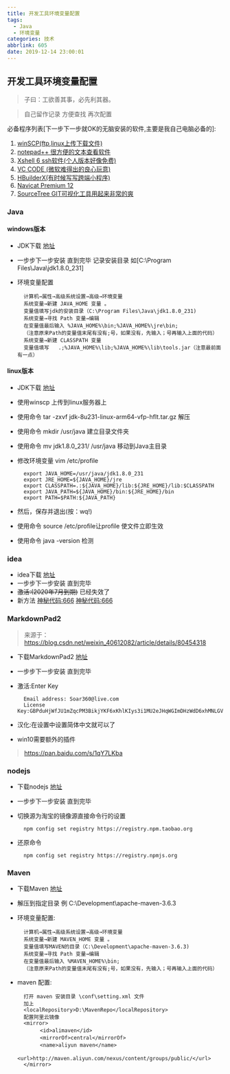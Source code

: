 ```yaml
---
title: 开发工具环境变量配置
tags:
  - Java
  - 环境变量
categories: 技术
abbrlink: 605
date: 2019-12-14 23:00:01
---
```


## 开发工具环境变量配置

> 子曰：工欲善其事，必先利其器。

> 自己留作记录 方便查找 再次配置

必备程序列表[下一步下一步就OK的无脑安装的软件,主要是我自己电脑必备的]:

1. [winSCP(ftp,linux上传下载文件)](https://winscp.net/eng/docs/lang:chs "WINSCP")
2. [notepad++ 很方便的文本查看软件](https://www.cr173.com/soft/2907.html)
3. [Xshell 6 ssh软件(个人版本好像免费)](https://www.netsarang.com/zh/free-for-home-school/)
4. [VC CODE (微软难得出的良心玩意)](https://code.visualstudio.com/)
5. [HBuilderX(有时候写写跨端小程序)](https://www.dcloud.io/hbuilderx.html)
6. [Navicat Premium 12](https://www.baidu.com/s?wd=Navicat%20Premium%2012 "自己的百度云")
7. [SourceTree GIT可视化工具用起来非常的爽](https://www.sourcetreeapp.com/)

### Java

#### windows版本

- JDK下载 [地址](https://www.oracle.com/technetwork/java/javase/downloads/index.html "地址")
- 一步步下一步安装 直到完毕 记录安装目录 如[C:\Program Files\Java\jdk1.8.0_231]
- 环境变量配置

		计算机→属性→高级系统设置→高级→环境变量
		系统变量→新建 JAVA_HOME 变量 。
		变量值填写jdk的安装目录（C:\Program Files\Java\jdk1.8.0_231)
		系统变量→寻找 Path 变量→编辑
		在变量值最后输入 %JAVA_HOME%\bin;%JAVA_HOME%\jre\bin;
		（注意原来Path的变量值末尾有没有;号，如果没有，先输入；号再输入上面的代码）
		系统变量→新建 CLASSPATH 变量
		变量值填写   .;%JAVA_HOME%\lib;%JAVA_HOME%\lib\tools.jar（注意最前面有一点）

#### linux版本

- JDK下载 [地址](https://www.oracle.com/technetwork/java/javase/downloads/index.html "地址")
- 使用winscp 上传到linux服务器上
- 使用命令 tar -zxvf jdk-8u231-linux-arm64-vfp-hflt.tar.gz 解压
- 使用命令 mkdir /usr/java 建立目录文件夹
- 使用命令 mv jdk1.8.0_231/ /usr/java 移动到Java主目录 
- 修改环境变量 vim /etc/profile

		export JAVA_HOME=/usr/java/jdk1.8.0_231
		export JRE_HOME=${JAVA_HOME}/jre
		export CLASSPATH=.:${JAVA_HOME}/lib:${JRE_HOME}/lib:$CLASSPATH
		export JAVA_PATH=${JAVA_HOME}/bin:${JRE_HOME}/bin
		export PATH=$PATH:${JAVA_PATH}

- 然后，保存并退出(按：wq!)
- 使用命令 source /etc/profile让profile 使文件立即生效
- 使用命令 java -version 检测

### idea

- idea下载 [地址](http://www.jetbrains.com/idea/ "idea")
- 一步步下一步安装 直到完毕
- ~~激活:(2020年7月到期)~~ 已经失效了
- 新方法 [神秘代码:666](http://idea.94goo.com/key) [神秘代码:666](http://idea.itmatu.com/key)

### MarkdownPad2 

>来源于：https://blog.csdn.net/weixin_40612082/article/details/80454318

- 下载MarkdownPad2 [地址](http://markdownpad.com/download.html )
- 一步步下一步安装 直到完毕
- 激活:Enter Key

		Email address: Soar360@live.com 
		License Key:GBPduHjWfJU1mZqcPM3BikjYKF6xKhlKIys3i1MU2eJHqWGImDHzWdD6xhMNLGVpbP2M5SN6bnxn2kSE8qHqNY5QaaRxmO3YSMHxlv2EYpjdwLcPwfeTG7kUdnhKE0vVy4RidP6Y2wZ0q74f47fzsZo45JE2hfQBFi2O9Jldjp1mW8HUpTtLA2a5/sQytXJUQl/QKO0jUQY4pa5CCx20sV1ClOTZtAGngSOJtIOFXK599sBr5aIEFyH0K7H4BoNMiiDMnxt1rD8Vb/ikJdhGMMQr0R4B+L3nWU97eaVPTRKfWGDE8/eAgKzpGwrQQoDh+nzX1xoVQ8NAuH+s4UcSeQ==

- 汉化:在设置中设置简体中文就可以了
- win10需要额外的插件
> https://pan.baidu.com/s/1qY7LKba

### nodejs

- 下载nodejs [地址](http://nodejs.cn/download/)
- 一步步下一步安装 直到完毕
- 切换源为淘宝的镜像源直接命令行的设置

		npm config set registry https://registry.npm.taobao.org

- 还原命令

		npm config set registry https://registry.npmjs.org

### Maven

- 下载Maven [地址](https://maven.apache.org/download.cgi)
- 解压到指定目录 例 C:\Development\apache-maven-3.6.3
- 环境变量配置:

		计算机→属性→高级系统设置→高级→环境变量
		系统变量→新建 MAVEN_HOME 变量 。
		变量值填写MAVEN的目录（C:\Development\apache-maven-3.6.3)
		系统变量→寻找 Path 变量→编辑
		在变量值最后输入 %MAVEN_HOME%\bin;
		（注意原来Path的变量值末尾有没有;号，如果没有，先输入；号再输入上面的代码）

- maven 配置:

		打开 maven 安装目录 \conf\setting.xml 文件
		加上
		<localRepository>D:\MavenRepo</localRepository>
		配置阿里云镜像
		<mirror>
		　　	<id>alimaven</id>
		　　	<mirrorOf>central</mirrorOf>
		　　	<name>aliyun maven</name>
		　　	<url>http://maven.aliyun.com/nexus/content/groups/public/</url>
		</mirror>


